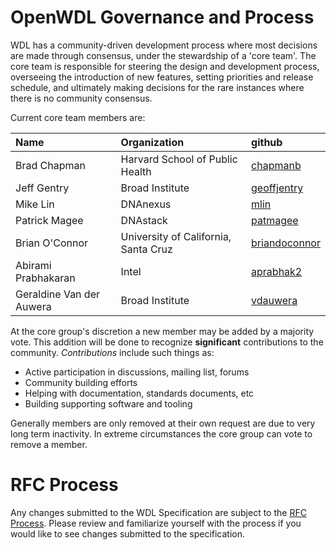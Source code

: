 OpenWDL Governance and Process
==============================


WDL has a community-driven development process where most decisions are made through consensus, under the stewardship of a 'core team'. The core team is responsible for steering the design and development process, overseeing the introduction of new features, setting priorities and release schedule, and ultimately making decisions for the rare instances where there is no community consensus. 

Current core team members are:

| Name               | Organization            | github                  |
|:-------------------|:-------------|:------------------
| Brad Chapman       | Harvard School of Public Health | [chapmanb](https://github.com/chapmanb) |
| Jeff Gentry        | Broad Institute                 | [geoffjentry](https://github.com/geoffjentry) |
| Mike Lin           | DNAnexus                        | [mlin](https://github.com/mlin) |
| Patrick Magee      | DNAstack                        | [patmagee](https://github.com/patmagee) |
| Brian O'Connor     | University of California, Santa Cruz | [briandoconnor](https://github.com/briandoconnor) |
| Abirami Prabhakaran| Intel | [aprabhak2](https://github.com/aprabhak2) |
| Geraldine Van der Auwera | Broad Institute | [vdauwera](https://github.com/vdauwera) |


At the core group's discretion a new member may be added by a majority vote. This addition will be done to recognize **significant** contributions to the community. *Contributions* include such things as:

 - Active participation in discussions, mailing list, forums
 - Community building efforts
 - Helping with documentation, standards documents, etc
 - Building supporting software and tooling

Generally members are only removed at their own request are due to very long term inactivity. In extreme circumstances the core group can vote to remove a member.


# RFC Process

Any changes submitted to the WDL Specification are subject to the [RFC Process](RFC.md). Please review and familiarize yourself with the process if you would like to see changes submitted to the specification.